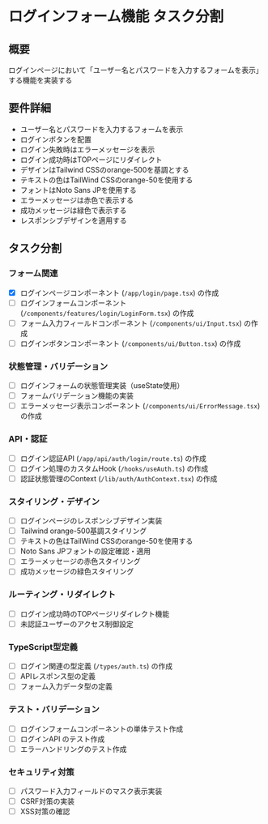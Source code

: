 # ログインフォーム機能 タスク分割

## 概要
ログインページにおいて「ユーザー名とパスワードを入力するフォームを表示」する機能を実装する

## 要件詳細
- ユーザー名とパスワードを入力するフォームを表示
- ログインボタンを配置
- ログイン失敗時はエラーメッセージを表示
- ログイン成功時はTOPページにリダイレクト
- デザインはTailwind CSSのorange-500を基調とする
- テキストの色はTailWind CSSのorange-50を使用する
- フォントはNoto Sans JPを使用する
- エラーメッセージは赤色で表示する
- 成功メッセージは緑色で表示する
- レスポンシブデザインを適用する

## タスク分割

### フォーム関連
- [x] ログインページコンポーネント (`/app/login/page.tsx`) の作成
- [ ] ログインフォームコンポーネント (`/components/features/login/LoginForm.tsx`) の作成
- [ ] フォーム入力フィールドコンポーネント (`/components/ui/Input.tsx`) の作成
- [ ] ログインボタンコンポーネント (`/components/ui/Button.tsx`) の作成

### 状態管理・バリデーション
- [ ] ログインフォームの状態管理実装（useState使用）
- [ ] フォームバリデーション機能の実装
- [ ] エラーメッセージ表示コンポーネント (`/components/ui/ErrorMessage.tsx`) の作成

### API・認証
- [ ] ログイン認証API (`/app/api/auth/login/route.ts`) の作成
- [ ] ログイン処理のカスタムHook (`/hooks/useAuth.ts`) の作成
- [ ] 認証状態管理のContext (`/lib/auth/AuthContext.tsx`) の作成

### スタイリング・デザイン
- [ ] ログインページのレスポンシブデザイン実装
- [ ] Tailwind orange-500基調スタイリング
- [ ] テキストの色はTailWind CSSのorange-50を使用する
- [ ] Noto Sans JPフォントの設定確認・適用
- [ ] エラーメッセージの赤色スタイリング
- [ ] 成功メッセージの緑色スタイリング

### ルーティング・リダイレクト
- [ ] ログイン成功時のTOPページリダイレクト機能
- [ ] 未認証ユーザーのアクセス制御設定

### TypeScript型定義
- [ ] ログイン関連の型定義 (`/types/auth.ts`) の作成
- [ ] APIレスポンス型の定義
- [ ] フォーム入力データ型の定義

### テスト・バリデーション
- [ ] ログインフォームコンポーネントの単体テスト作成
- [ ] ログインAPI のテスト作成
- [ ] エラーハンドリングのテスト作成

### セキュリティ対策
- [ ] パスワード入力フィールドのマスク表示実装
- [ ] CSRF対策の実装
- [ ] XSS対策の確認

